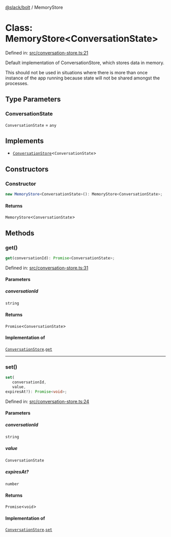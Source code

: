 [@slack/bolt](../index.md) / MemoryStore

# Class: MemoryStore\<ConversationState\>

Defined in: [src/conversation-store.ts:21](https://github.com/slackapi/bolt-js/blob/main/src/conversation-store.ts#L21)

Default implementation of ConversationStore, which stores data in memory.

This should not be used in situations where there is more than once instance of the app running because state will
not be shared amongst the processes.

## Type Parameters

### ConversationState

`ConversationState` = `any`

## Implements

- [`ConversationStore`](../interfaces/ConversationStore.md)\<`ConversationState`\>

## Constructors

### Constructor

```ts
new MemoryStore<ConversationState>(): MemoryStore<ConversationState>;
```

#### Returns

`MemoryStore`\<`ConversationState`\>

## Methods

### get()

```ts
get(conversationId): Promise<ConversationState>;
```

Defined in: [src/conversation-store.ts:31](https://github.com/slackapi/bolt-js/blob/main/src/conversation-store.ts#L31)

#### Parameters

##### conversationId

`string`

#### Returns

`Promise`\<`ConversationState`\>

#### Implementation of

[`ConversationStore`](../interfaces/ConversationStore.md).[`get`](../interfaces/ConversationStore.md#get)

***

### set()

```ts
set(
   conversationId, 
   value, 
expiresAt?): Promise<void>;
```

Defined in: [src/conversation-store.ts:24](https://github.com/slackapi/bolt-js/blob/main/src/conversation-store.ts#L24)

#### Parameters

##### conversationId

`string`

##### value

`ConversationState`

##### expiresAt?

`number`

#### Returns

`Promise`\<`void`\>

#### Implementation of

[`ConversationStore`](../interfaces/ConversationStore.md).[`set`](../interfaces/ConversationStore.md#set)
